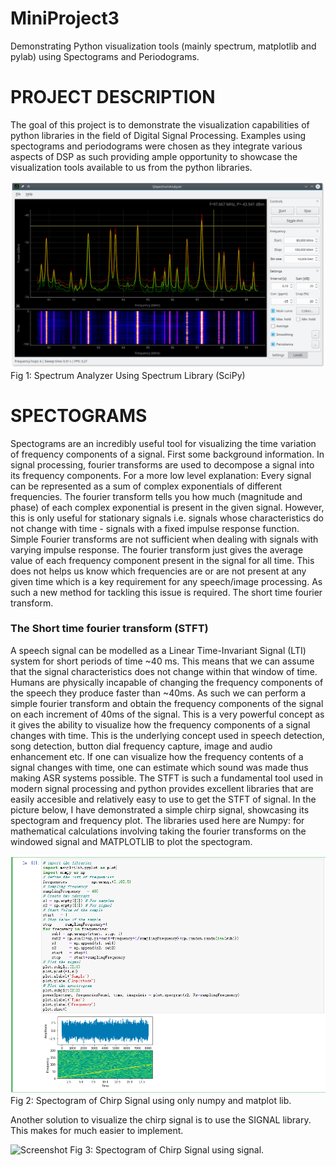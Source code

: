 # MiniProject3
Demonstrating Python visualization tools (mainly spectrum, matplotlib and pylab) using Spectograms and Periodograms.

# PROJECT DESCRIPTION
The goal of this project is to demonstrate the visualization capabilities of python libraries in the field of Digital Signal Processing. Examples using spectograms and periodograms were chosen as they integrate various aspects of DSP as such providing ample opportunity to showcase the visualization tools available to us from the python libraries.

![Screenshot](Screenshot.png)
Fig 1: Spectrum Analyzer Using Spectrum Library (SciPy)

# SPECTOGRAMS
Spectograms are an incredibly useful tool for visualizing the time variation of frequency components of a signal. First some background information. In signal processing, fourier transforms are used to decompose a signal into its frequency components. For a more low level explanation: Every signal can be represented as a sum of complex exponentials of different frequencies. The fourier transform tells you how much (magnitude and phase) of each complex exponential is present in the given signal. However, this is only useful for stationary signals i.e. signals whose characteristics do not change with time - signals with a fixed impulse response function. Simple Fourier transforms are not sufficient when dealing with signals with varying impulse response. The fourier transform just gives the average value of each frequency component present in the signal for all time. This does not helps us know which frequencies are or are not present at any given time which is a key requirement for any speech/image processing. As such a new method for tackling this issue is required. The short time fourier transform.

### The Short time fourier transform (STFT) ###
A speech signal can be modelled as a Linear Time-Invariant Signal (LTI) system for short periods of time ~40 ms. This means that we can assume that the signal characteristics does not change within that window of time. Humans are physically incapable of changing the frequency components of the speech they produce faster than ~40ms.  As such we can perform a simple fourier transform and obtain the frequency components of the signal on each increment of 40ms of the signal. This is a very powerful concept as it gives the ability to visualize how the frequency components of a signal changes with time. This is the underlying concept used in speech detection, song detection, button dial frequency capture, image and audio enhancement etc. If one can visualize how the frequency contents of a signal changes with time, one can estimate which sound was made thus making ASR systems possible. The STFT is such a fundamental tool used in modern signal processing and python provides excellent libraries that are easily accesible and relatively easy to use to get the STFT of signal. In the picture below, I have demonstrated a simple chirp signal, showcasing its spectogram and frequency plot. The libraries used here are Numpy: for mathematical calculations involving taking the fourier transforms on the windowed signal and MATPLOTLIB to plot the spectogram.

![Screenshot](Capture.PNG)
Fig 2: Spectogram of Chirp Signal using only numpy and matplot lib.

Another solution to visualize the chirp signal is to use the SIGNAL library. This makes for much easier to implement. 

![Screenshot](Capture(1).PNG)
Fig 3: Spectogram of Chirp Signal using signal.

